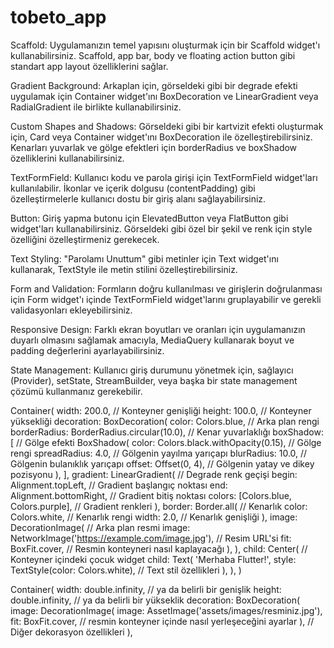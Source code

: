 # tobeto_app
Scaffold: Uygulamanızın temel yapısını oluşturmak için bir Scaffold widget'ı kullanabilirsiniz. Scaffold, app bar, body ve floating action button gibi standart app layout özelliklerini sağlar.

Gradient Background: Arkaplan için, görseldeki gibi bir degrade efekti uygulamak için Container widget'ını BoxDecoration ve LinearGradient veya RadialGradient ile birlikte kullanabilirsiniz.

Custom Shapes and Shadows: Görseldeki gibi bir kartvizit efekti oluşturmak için, Card veya Container widget'ını BoxDecoration ile özelleştirebilirsiniz. Kenarları yuvarlak ve gölge efektleri için borderRadius ve boxShadow özelliklerini kullanabilirsiniz.

TextFormField: Kullanıcı kodu ve parola girişi için TextFormField widget'ları kullanılabilir. İkonlar ve içerik dolgusu (contentPadding) gibi özelleştirmelerle kullanıcı dostu bir giriş alanı sağlayabilirsiniz.

Button: Giriş yapma butonu için ElevatedButton veya FlatButton gibi widget'ları kullanabilirsiniz. Görseldeki gibi özel bir şekil ve renk için style özelliğini özelleştirmeniz gerekecek.

Text Styling: "Parolamı Unuttum" gibi metinler için Text widget'ını kullanarak, TextStyle ile metin stilini özelleştirebilirsiniz.

Form and Validation: Formların doğru kullanılması ve girişlerin doğrulanması için Form widget'ı içinde TextFormField widget'larını gruplayabilir ve gerekli validasyonları ekleyebilirsiniz.

Responsive Design: Farklı ekran boyutları ve oranları için uygulamanızın duyarlı olmasını sağlamak amacıyla, MediaQuery kullanarak boyut ve padding değerlerini ayarlayabilirsiniz.

State Management: Kullanıcı giriş durumunu yönetmek için, sağlayıcı (Provider), setState, StreamBuilder, veya başka bir state management çözümü kullanmanız gerekebilir.


Container(
  width: 200.0, // Konteyner genişliği
  height: 100.0, // Konteyner yüksekliği
  decoration: BoxDecoration(
    color: Colors.blue, // Arka plan rengi
    borderRadius: BorderRadius.circular(10.0), // Kenar yuvarlaklığı
    boxShadow: [ // Gölge efekti
      BoxShadow(
        color: Colors.black.withOpacity(0.15), // Gölge rengi
        spreadRadius: 4.0, // Gölgenin yayılma yarıçapı
        blurRadius: 10.0, // Gölgenin bulanıklık yarıçapı
        offset: Offset(0, 4), // Gölgenin yatay ve dikey pozisyonu
      ),
    ],
    gradient: LinearGradient( // Degrade renk geçişi
      begin: Alignment.topLeft, // Gradient başlangıç noktası
      end: Alignment.bottomRight, // Gradient bitiş noktası
      colors: [Colors.blue, Colors.purple], // Gradient renkleri
    ),
    border: Border.all( // Kenarlık
      color: Colors.white, // Kenarlık rengi
      width: 2.0, // Kenarlık genişliği
    ),
    image: DecorationImage( // Arka plan resmi
      image: NetworkImage('https://example.com/image.jpg'), // Resim URL'si
      fit: BoxFit.cover, // Resmin konteyneri nasıl kaplayacağı
    ),
  ),
  child: Center( // Konteyner içindeki çocuk widget
    child: Text(
      'Merhaba Flutter!', 
      style: TextStyle(color: Colors.white), // Text stil özellikleri
    ),
  ),
)

Container(
  width: double.infinity, // ya da belirli bir genişlik
  height: double.infinity, // ya da belirli bir yükseklik
  decoration: BoxDecoration(
    image: DecorationImage(
      image: AssetImage('assets/images/resminiz.jpg'),
      fit: BoxFit.cover, // resmin konteyner içinde nasıl yerleşeceğini ayarlar
    ),
    // Diğer dekorasyon özellikleri
  ),

